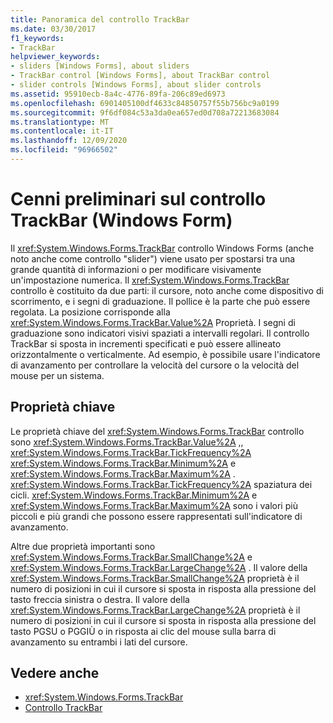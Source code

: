 ```yaml
---
title: Panoramica del controllo TrackBar
ms.date: 03/30/2017
f1_keywords:
- TrackBar
helpviewer_keywords:
- sliders [Windows Forms], about sliders
- TrackBar control [Windows Forms], about TrackBar control
- slider controls [Windows Forms], about slider controls
ms.assetid: 95910ecb-8a4c-4776-89fa-206c89ed6973
ms.openlocfilehash: 6901405100df4633c84850757f55b756bc9a0199
ms.sourcegitcommit: 9f6df084c53a3da0ea657ed0d708a72213683084
ms.translationtype: MT
ms.contentlocale: it-IT
ms.lasthandoff: 12/09/2020
ms.locfileid: "96966502"
---
```

# <a name="trackbar-control-overview-windows-forms"></a>Cenni preliminari sul controllo TrackBar (Windows Form)
Il <xref:System.Windows.Forms.TrackBar> controllo Windows Forms (anche noto anche come controllo "slider") viene usato per spostarsi tra una grande quantità di informazioni o per modificare visivamente un'impostazione numerica. Il <xref:System.Windows.Forms.TrackBar> controllo è costituito da due parti: il cursore, noto anche come dispositivo di scorrimento, e i segni di graduazione. Il pollice è la parte che può essere regolata. La posizione corrisponde alla <xref:System.Windows.Forms.TrackBar.Value%2A> Proprietà. I segni di graduazione sono indicatori visivi spaziati a intervalli regolari. Il controllo TrackBar si sposta in incrementi specificati e può essere allineato orizzontalmente o verticalmente. Ad esempio, è possibile usare l'indicatore di avanzamento per controllare la velocità del cursore o la velocità del mouse per un sistema.  
  
## <a name="key-properties"></a>Proprietà chiave  
 Le proprietà chiave del <xref:System.Windows.Forms.TrackBar> controllo sono <xref:System.Windows.Forms.TrackBar.Value%2A> ,, <xref:System.Windows.Forms.TrackBar.TickFrequency%2A> <xref:System.Windows.Forms.TrackBar.Minimum%2A> e <xref:System.Windows.Forms.TrackBar.Maximum%2A> . <xref:System.Windows.Forms.TrackBar.TickFrequency%2A> spaziatura dei cicli. <xref:System.Windows.Forms.TrackBar.Minimum%2A> e <xref:System.Windows.Forms.TrackBar.Maximum%2A> sono i valori più piccoli e più grandi che possono essere rappresentati sull'indicatore di avanzamento.  
  
 Altre due proprietà importanti sono <xref:System.Windows.Forms.TrackBar.SmallChange%2A> e <xref:System.Windows.Forms.TrackBar.LargeChange%2A> . Il valore della <xref:System.Windows.Forms.TrackBar.SmallChange%2A> proprietà è il numero di posizioni in cui il cursore si sposta in risposta alla pressione del tasto freccia sinistra o destra. Il valore della <xref:System.Windows.Forms.TrackBar.LargeChange%2A> proprietà è il numero di posizioni in cui il cursore si sposta in risposta alla pressione del tasto PGSU o PGGIÙ o in risposta ai clic del mouse sulla barra di avanzamento su entrambi i lati del cursore.  
  
## <a name="see-also"></a>Vedere anche

- <xref:System.Windows.Forms.TrackBar>
- [Controllo TrackBar](trackbar-control-windows-forms.md)
